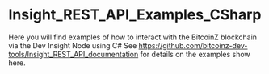 # Insight_REST_API_Examples_CSharp
Here you will find examples of how to interact with the BitcoinZ blockchain via the Dev Insight Node using C#
See https://github.com/bitcoinz-dev-tools/Insight_REST_API_documentation for details on the examples show here.
